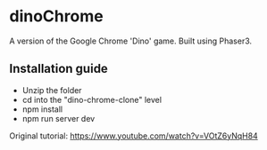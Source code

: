 # dinoChrome

A version of the Google Chrome 'Dino' game. Built using Phaser3.

## Installation guide

- Unzip the folder
- cd into the "dino-chrome-clone" level
- npm install
- npm run server dev

Original tutorial: https://www.youtube.com/watch?v=VOtZ6yNqH84
